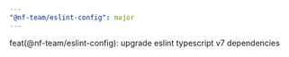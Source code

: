 ```yaml
---
"@nf-team/eslint-config": major
---
```


feat(@nf-team/eslint-config): upgrade eslint typescript v7 dependencies
